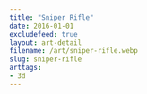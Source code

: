 ```yaml
---
title: "Sniper Rifle"
date: 2016-01-01
excludefeed: true
layout: art-detail
filename: /art/sniper-rifle.webp
slug: sniper-rifle
arttags:
- 3d
---
```


